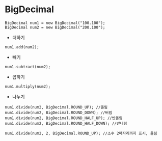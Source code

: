 # BigDecimal

````
BigDecimal num1 = new BigDecimal("100.100");
BigDecimal num2 = new BigDecimal("200.100");
````
- 더하기
````
num1.add(num2);
````
- 빼기
````
num1.subtract(num2);
````
- 곱하기
````
num1.multiply(num2);
````
- 나누기
````
num1.divide(num2, BigDecimal.ROUND_UP); //올림
num1.divide(num2, BigDecimal.ROUND_DOWN); //버림
num1.divide(num2, BigDecimal.ROUND_HALF_UP); //반올림
num1.divide(num2, BigDecimal.ROUND_HALF_DOWN); //반내림 

num1.divide(num2, 2, BigDecimal.ROUND_UP); //소수 2째자리까지 표시, 올림
````